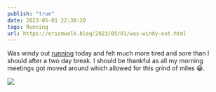 ```yaml
---
publish: "true"
date: 2023-05-01 22:30:20
tags: Running
url: https://ericmwalk.blog/2023/05/01/was-windy-out.html
---
```


Was windy out [running](http://www.strava.com/activities/8991469226) today and felt much more tired and sore than I should after a two day break. I should be thankful as all my morning meetings got moved around which allowed for this grind of miles 😁.

![](https://ericmwalk.blog/uploads/2023/9efa4590d9.jpg)